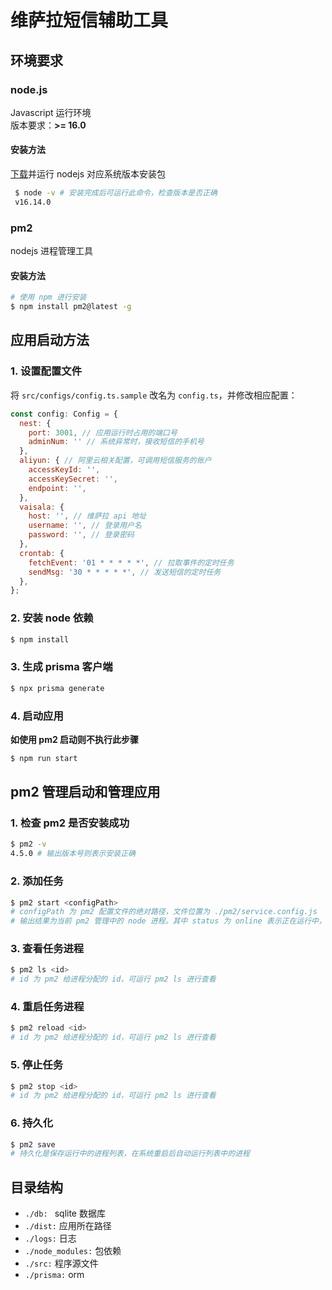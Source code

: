 # 维萨拉短信辅助工具

## 环境要求

### node.js
Javascript 运行环境    
版本要求：**>= 16.0**

#### 安装方法
[下载](https://nodejs.org/en/download/)并运行 nodejs 对应系统版本安装包

```Bash
 $ node -v # 安装完成后可运行此命令，检查版本是否正确
 v16.14.0
```

### pm2
nodejs 进程管理工具    

#### 安装方法
```Bash
# 使用 npm 进行安装
$ npm install pm2@latest -g
```

## 应用启动方法

### 1. 设置配置文件

将 ```src/configs/config.ts.sample``` 改名为 ```config.ts```，并修改相应配置：
```Javascript
const config: Config = {
  nest: {
    port: 3001, // 应用运行时占用的端口号
    adminNum: '' // 系统异常时，接收短信的手机号
  },
  aliyun: { // 阿里云相关配置，可调用短信服务的账户
    accessKeyId: '', 
    accessKeySecret: '',
    endpoint: '',
  },
  vaisala: {
    host: '', // 维萨拉 api 地址
    username: '', // 登录用户名
    password: '', // 登录密码
  },
  crontab: {
    fetchEvent: '01 * * * * *', // 拉取事件的定时任务
    sendMsg: '30 * * * * *', // 发送短信的定时任务 
  },
};
```

### 2. 安装 node 依赖

```Bash
$ npm install
```

### 3. 生成 prisma 客户端

```Bash
$ npx prisma generate
```

### 4. 启动应用
**如使用 pm2 启动则不执行此步骤**
```Bash
$ npm run start
```

## pm2 管理启动和管理应用

### 1. 检查 pm2 是否安装成功
```Bash
$ pm2 -v
4.5.0 # 输出版本号则表示安装正确
```

### 2. 添加任务
```Bash
$ pm2 start <configPath>
# configPath 为 pm2 配置文件的绝对路径，文件位置为 ./pm2/service.config.js
# 输出结果为当前 pm2 管理中的 node 进程。其中 status 为 online 表示正在运行中，stopped 表示已经退出的进程
```

### 3. 查看任务进程
```Bash
$ pm2 ls <id>
# id 为 pm2 给进程分配的 id，可运行 pm2 ls 进行查看
```

### 4. 重启任务进程
```Bash
$ pm2 reload <id>
# id 为 pm2 给进程分配的 id，可运行 pm2 ls 进行查看
```

### 5. 停止任务
```Bash
$ pm2 stop <id>
# id 为 pm2 给进程分配的 id，可运行 pm2 ls 进行查看
```

### 6. 持久化
```Bash
$ pm2 save
# 持久化是保存运行中的进程列表，在系统重启后自动运行列表中的进程
```

## 目录结构
* ```./db: ``` sqlite 数据库
* ```./dist:``` 应用所在路径
* ```./logs:``` 日志
* ```./node_modules:``` 包依赖
* ```./src:``` 程序源文件
* ```./prisma:``` orm
